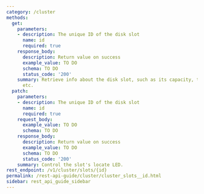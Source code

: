 ```yaml
---
category: /cluster
methods:
  get:
    parameters:
    - description: The unique ID of the disk slot
      name: id
      required: true
    response_body:
      description: Return value on success
      example_value: TO DO
      schema: TO DO
      status_code: '200'
    summary: Retrieve info about the disk slot, such as its capacity, type, model,
      etc.
  patch:
    parameters:
    - description: The unique ID of the disk slot
      name: id
      required: true
    request_body:
      example_value: TO DO
      schema: TO DO
    response_body:
      description: Return value on success
      example_value: TO DO
      schema: TO DO
      status_code: '200'
    summary: Control the slot's locate LED.
rest_endpoint: /v1/cluster/slots/{id}
permalink: /rest-api-guide/cluster/cluster_slots__id.html
sidebar: rest_api_guide_sidebar
---
```

